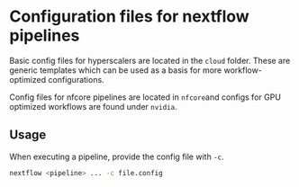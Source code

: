 # Configuration files for nextflow pipelines

Basic config files for hyperscalers are located in the `cloud` folder. These
are generic templates which can be used as a basis for more workflow-optimized
configurations.

Config files for nfcore pipelines are located in `nfcore`and configs for
GPU optimized workflows are found under `nvidia`.

## Usage

When executing a pipeline, provide the config file with `-c`.

```bash
nextflow <pipeline> ... -c file.config
```